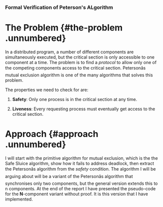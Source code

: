 ### Formal Verification of Peterson's ALgorithm

The Problem {#the-problem .unnumbered}
===========

In a distributed program, a number of different components are
simultaneously executed, but the critical section is only accessible to
one component at a time. The problem is to find a *protocol* to allow
only one of the competing components access to the critical section.
Petersonâs mutual exclusion algorithm is one of the many algorithms that
solves this problem.

The properties we need to check for are:

1.  **Safety**: Only one process is in the critical section at any time.

2.  **Liveness**: Every requesting process must eventually get access to
    the critical section.

Approach {#approach .unnumbered}
========

I will start with the primitive algorithm for mutual exclusion, which is
the the Safe Sluice algorithm, show how it fails to address deadlock,
then extract the Petersonâs algorithm from the *safety* condition. The
algorithm I will be arguing about will be a variant of the Petersonâs
algorithm that synchronises only two components, but the general version
extends this to n components. At the end of the report I have presented
the pseudo-code for the **N**-component variant without proof. It is
this version that I have implemented.
